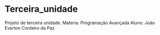 # Terceira_unidade
Projeto de terceira unidade. 
Materia: Programação Avançada
Aluno: João Everton Cordeiro da Paz
